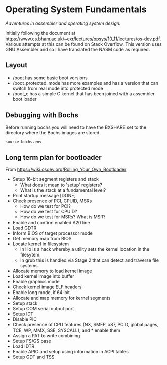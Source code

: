 # Operating System Fundamentals

_Adventures in assembler and operating system design._

Initially following the document at https://www.cs.bham.ac.uk/~exr/lectures/opsys/10_11/lectures/os-dev.pdf.  Various attempts at this can be found on Stack Overflow.  This version uses GNU Assembler and so I have translated the NASM code as required.

## Layout

* /boot     has some basic boot versions
* /boot_protected_mode      has more examples and has a version that can switch from real mode into protected mode
* /boot_c   has a simple C kernel that has been joined with a assembler boot loader

## Debugging with Bochs

Before running bochs you will need to have the BXSHARE set to the directory where the Bochs images are stored.

```
source bochs.env
```

## Long term plan for bootloader

From https://wiki.osdev.org/Rolling_Your_Own_Bootloader


* Setup 16-bit segment registers and stack
  * What does it mean to 'setup' registers?
  * What is the stack at a fundamental level?
* Print startup message [DONE]
* Check presence of PCI, CPUID, MSRs
  * How do we test for PCI?
  * How do we test for CPUID?
  * How do we test for MSRs?  What is MSR?
* Enable and confirm enabled A20 line
* Load GDTR
* Inform BIOS of target processor mode
* Get memory map from BIOS
* Locate kernel in filesystem
  * In lilo is a hack whereby a utility sets the kernel location in the filesytem.
  * In grub this is handled via Stage 2 that can detect and traverse file systems.
* Allocate memory to load kernel image
* Load kernel image into buffer
* Enable graphics mode
* Check kernel image ELF headers
* Enable long mode, if 64-bit
* Allocate and map memory for kernel segments
* Setup stack
* Setup COM serial output port
* Setup IDT
* Disable PIC
* Check presence of CPU features (NX, SMEP, x87, PCID, global pages, TCE, WP, MMX, SSE, SYSCALL), and * enable them
* Assign a PAT to write combining
* Setup FS/GS base
* Load IDTR
* Enable APIC and setup using information in ACPI tables
* Setup GDT and TSS 